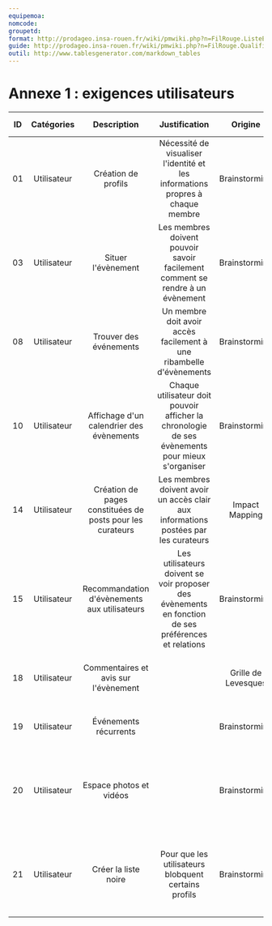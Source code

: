 ```yaml
---
equipemoa: 
nomcode: 
groupetd: 
format: http://prodageo.insa-rouen.fr/wiki/pmwiki.php?n=FilRouge.ListeExigencesQualifiees 
guide: http://prodageo.insa-rouen.fr/wiki/pmwiki.php?n=FilRouge.QualifierExigence
outil: http://www.tablesgenerator.com/markdown_tables
---
```

# Annexe 1 : exigences utilisateurs

| ID |  Catégories |                        Description                        |                                             Justification                                            |       Origine       |                                          Critères de satisfaction                                          | Contentement MOA | Mécontentement MOA | Exigences Dépendantes | Exigences conflictuelles |
|:--:|:-----------:|:---------------------------------------------------------:|:----------------------------------------------------------------------------------------------------:|:-------------------:|:----------------------------------------------------------------------------------------------------------:|:----------------:|:------------------:|:---------------------:|:------------------------:|
| 01 | Utilisateur | Création de profils                                       | Nécessité de visualiser l'identité et les informations propres à chaque membre                       | Brainstorming       | On peut visualiser le profil de chaque membre                                                              | 5                | 5                  | 02,10,11              |                          |
| 03 | Utilisateur | Situer l'évènement                                        | Les membres doivent pouvoir savoir facilement comment se rendre à un évènement                       | Brainstorming       | Affichage du lieu (adresse, carte, informations d'accessibilité) pour chaque évènement                     | 3                | 5                  |                       |                          |
| 08 | Utilisateur | Trouver des événements                                    | Un membre doit avoir accès facilement à une ribambelle d'évènements                                  | Brainstorming       | Présence d'un moteur de recherche pour trouver des évènements                                              | 4                | 3                  |                       |                          |
| 10 | Utilisateur | Affichage d'un calendrier des évènements                  | Chaque utilisateur doit pouvoir afficher la chronologie de ses évènements pour mieux s'organiser     | Brainstorming       | Chaque profil utilisateur a une page dédiée à son calendrier personnel                                     | 3                | 2                  |                       |                          |
| 14 | Utilisateur | Création de pages constituées de posts pour les curateurs | Les membres doivent avoir un accès clair aux informations postées par les curateurs                  | Impact Mapping      | Les curateurs ont leur propre pages pour partager des posts                                                | 4                | 2                  |                       |                          |
| 15 | Utilisateur | Recommandation d'évènements aux utilisateurs              | Les utilisateurs doivent se voir proposer des évènements en fonction de ses préférences et relations | Brainstorming       | Présence d'une page dédiée à la recommandation d'évènements pertinents                                     | 4                | 4                  |                       |                          |
| 18 | Utilisateur | Commentaires et avis sur l'évènement                      |                                                                                                      | Grille de Levesques | Les utilisateurs peuvent lire et laisser les commentaire et les avis                                       | 3                | 4                  |                       |                          |
| 19 | Utilisateur | Événements récurrents                                     |                                                                                                      | Brainstorming       | Les Utilisateurs peuvent créer les événements récurrents                                                   | 3                | 2                  |                       |                          |
| 20 | Utilisateur | Espace photos et vidéos                                   |                                                                                                      | Brainstorming       | Les Utilisateurs peuvent regarder et poster les photos et les vidéos sur le page d'évènement               | 3                | 4                  |                       |                          |
| 21 | Utilisateur | Créer la liste noire                                      | Pour que les utilisateurs blobquent certains profils                                                 | Brainstorming       | Les utilisateurs peuvent éviter les communications ou les invitations des utilisateurs dans la liste noire | 3                | 3                  |                       |                          |
